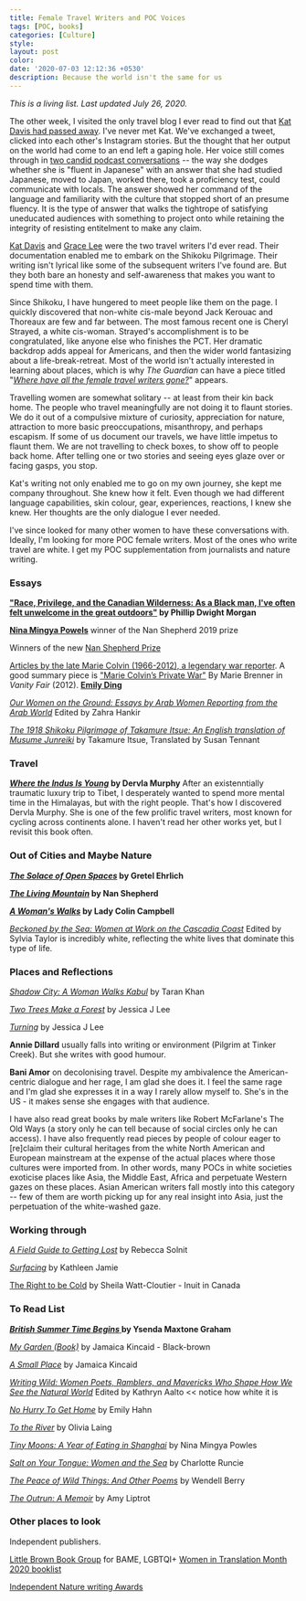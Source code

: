 ```yaml
---
title: Female Travel Writers and POC Voices
tags: [POC, books]
categories: [Culture]
style: 
layout: post
color: 
date: '2020-07-03 12:12:36 +0530'
description: Because the world isn't the same for us
---
```


*This is a living list. Last updated July 26, 2020.*


The other week, I visited the only travel blog I ever read to find out that [Kat Davis had passed away](https://followingthearrows.com/2020/07/16/a-tribute-to-kat-hummingbird-davis/comment-page-1/?unapproved=83609&moderation-hash=65e011c04e7be67e2315abafc10ed443#comment-83609). I've never met Kat. We've exchanged a tweet, clicked into each other's Instagram stories. But the thought that her output on the world had come to an end left a gaping hole. Her voice still comes through in [two candid podcast conversations](https://medium.com/@_TOUGH_GIRL/kat-davis-walking-the-camino-del-norte-in-europe-the-kumano-kodo-trail-in-japan-and-bike-packing-88214519f510) -- the way she dodges whether she is "fluent in Japanese" with an answer that she had studied Japanese, moved to Japan, worked there, took a proficiency test, could communicate with locals. The answer showed her command of the language and familiarity with the culture that stopped short of an presume fluency. It is the type of answer that walks the tightrope of satisfying uneducated audiences with something to project onto while retaining the integrity of resisting entitelment to make any claim.

[Kat Davis](https://followingthearrows.com/blogging-from-the-shikoku-88-temple-pilgrimage/) and [Grace Lee](https://henro2009.wordpress.com) were the two travel writers I'd ever read. Their documentation enabled me to embark on the Shikoku Pilgrimage. Their writing isn't lyrical like some of the subsequent writers I've found are. But they both bare an honesty and self-awareness that makes you want to spend time with them. 

Since Shikoku, I have hungered to meet people like them on the page. I quickly discovered that non-white cis-male beyond Jack Kerouac and Thoreaux are few and far between. The most famous recent one is Cheryl Strayed, a white cis-woman. Strayed's accomplishment is to be congratulated, like anyone else who finishes the PCT. Her dramatic backdrop adds appeal for Americans, and then the wider world fantasizing about a life-break-retreat. Most of the world isn't actually interested in learning about places, which is why *The Guardian* can have a piece titled "[*Where have all the female travel writers gone?*](https://www.theguardian.com/books/2017/feb/28/where-female-travel-writers-gone-sara-wheeler)" appears.

Travelling women are somewhat solitary -- at least from their kin back home. The people who travel meaningfully are not doing it to flaunt stories. We do it out of a compulsive mixture of curiosity, appreciation for nature, attraction to more basic preoccupations, misanthropy, and perhaps escapism. If some of us document our travels, we have little impetus to flaunt them. We are not travelling to check boxes, to show off to people back home. After telling one or two stories and seeing eyes glaze over or facing gasps, you stop. 

Kat's writing not only enabled me to go on my own journey, she kept me company throughout. She knew how it felt. Even though we had different language capabilities, skin colour, gear, experiences, reactions, I knew she knew. Her thoughts are the only dialogue I ever needed. 

I've since looked for many other women to have these conversations with. Ideally, I'm looking for more POC female writers. Most of the ones who write travel are white. I get my POC supplementation from journalists and nature writing.

### Essays
**["Race, Privilege, and the Canadian Wilderness: As a Black man, I've often felt unwelcome in the great outdoors"](https://thewalrus.ca/race-privilege-and-the-canadian-wilderness/) by Phillip Dwight Morgan**

[**Nina Mingya Powels**](https://www.ninapowles.com/essays.html) winner of the Nan Shepherd 2019 prize

Winners of the new [Nan Shepherd Prize](https://twitter.com/NanPrize)

[Articles by the late Marie Colvin (1966-2012), a legendary war reporter](https://mariecolvin.org/articles/). A good summary piece is ["Marie Colvin’s Private War"](https://www.vanityfair.com/news/politics/2012/08/marie-colvin-private-war) By Marie Brenner in *Vanity Fair* (2012).
[**Emily Ding**](https://www.emilyding.me/)

[*Our Women on the Ground: Essays by Arab Women Reporting from the Arab World*](https://www.goodreads.com/book/show/42853221-our-women-on-the-ground?from_search=true&from_srp=true&qid=F4QyNLilxL&rank=4) Edited by Zahra Hankir 

[*The 1918 Shikoku Pilgrimage of Takamure Itsue: An English translation of Musume Junreiki*](https://www.goodreads.com/book/show/10096167-the-1918-shikoku-pilgrimage-of-takamure-itsue?ac=1&from_search=true&qid=wVg3rXQVEk&rank=1) by Takamure Itsue, Translated by Susan Tennant

### Travel
**[*Where the Indus Is Young*](https://www.goodreads.com/book/show/1950456.Where_the_Indus_is_Young?ac=1&from_search=true&qid=VstVcnGczJ&rank=1) by Dervla Murphy**
After an existenntially traumatic luxury trip to Tibet, I desperately wanted to spend more mental time in the Himalayas, but with the right people. That's how I discovered Dervla Murphy. She is one of the few prolific travel writers, most known for cycling across continents alone. I haven't read her other works yet, but I revisit this book often. 

### Out of Cities and Maybe Nature
**[*The Solace of Open Spaces*](https://www.goodreads.com/book/show/166990.The_Solace_of_Open_Spaces?ac=1&from_search=true&qid=jiTwpZyXbV&rank=1) by Gretel Ehrlich** 

**[*The Living Mountain*](https://www.goodreads.com/book/show/25773742-the-living-mountain?ac=1&from_search=true&qid=bUz8q9glPp&rank=1) by Nan Shepherd**

**[*A Woman's Walks*](https://www.goodreads.com/book/show/32018626-a-woman-s-walks?ac=1&from_search=true&qid=PPCGy12h3U&rank=1) by Lady Colin Campbell**

[*Beckoned by the Sea: Women at Work on the Cascadia Coast*](https://www.goodreads.com/book/show/32939736-beckoned-by-the-sea?from_search=true&from_srp=true&qid=nDjjiMgdxb&rank=1) Edited by Sylvia Taylor is incredibly white, reflecting the white lives that dominate this type of life.

### Places and Reflections
[*Shadow City: A Woman Walks Kabul*](https://www.goodreads.com/book/show/49114654-shadow-city?ac=1&from_search=true&qid=dAnY8EBMZ9&rank=1) by Taran Khan

[*Two Trees Make a Forest*](https://www.goodreads.com/book/show/45755339-two-trees-make-a-forest?ac=1&from_search=true&qid=5Vo7SWnvC5&rank=1) by Jessica J Lee

[*Turning*](https://www.goodreads.com/book/show/33126842-turning) by Jessica J Lee

**Annie Dillard** usually falls into writing or environment (Pilgrim at Tinker Creek). But she writes with good humour. 

**Bani Amor** on decolonising travel. Despite my ambivalence the American-centric dialogue and her rage, I am glad she does it. I feel the same rage and I'm glad she expresses it in a way I rarely allow myself to. She's in the US - it makes sense she engages with that audience.

I have also read great books by male writers like Robert McFarlane's The Old Ways (a story only he can tell because of social circles only he can access). I have also frequently read pieces by people of colour eager to [re]claim their cultural heritages from the white North American and European mainstream at the expense of the actual places where those cultures were imported from. In other words, many POCs in white societies exoticise places like Asia, the Middle East, Africa and perpetuate Western gazes on these places. Asian American writers fall mostly into this category -- few of them are worth picking up for any real insight into Asia, just the perpetuation of the white-washed gaze. 

### Working through 
[*A Field Guide to Getting Lost*](https://www.goodreads.com/book/show/76479.A_Field_Guide_to_Getting_Lost) by Rebecca Solnit

[*Surfacing*](https://www.goodreads.com/book/show/43877479-surfacing) by Kathleen Jamie

[The Right to be Cold](https://www.goodreads.com/book/show/25734152-the-right-to-be-cold) by Sheila Watt-Cloutier - Inuit in Canada


### To Read List
**[*British Summer Time Begins* ](https://www.littlebrown.co.uk/titles/ysenda-maxtone-graham/british-summer-time-begins/9781408710555/) by Ysenda Maxtone Graham**

[*My Garden (Book)*](https://www.goodreads.com/book/show/69724.My_Garden) by Jamaica Kincaid - Black-brown

[*A Small Place*](https://www.goodreads.com/book/show/69711.A_Small_Place?ac=1&from_search=true&qid=xyt8shVcAt&rank=2) by Jamaica Kincaid 

 [*Writing Wild: Women Poets, Ramblers, and Mavericks Who Shape How We See the Natural World*](https://www.goodreads.com/book/show/52485462-writing-wild) Edited by Kathryn Aalto << notice how white it is
 
 
[*No Hurry To Get Home*](https://www.goodreads.com/book/show/560929.No_Hurry_to_Get_Home?ac=1&from_search=true&qid=4A6gR0ddSZ&rank=1) by Emily Hahn 

[*To the River*](https://www.goodreads.com/book/show/9711556-to-the-river?from_search=true&from_srp=true&qid=t0KBZbFhDb&rank=2) by Olivia Laing

[*Tiny Moons: A Year of Eating in Shanghai*](https://www.goodreads.com/book/show/50644618-tiny-moons) by Nina Mingya Powles

[*Salt on Your Tongue: Women and the Sea*](https://www.goodreads.com/book/show/39571220-salt-on-your-tongue) by Charlotte Runcie

[*The Peace of Wild Things: And Other Poems*](https://www.goodreads.com/book/show/36200598-the-peace-of-wild-things) by Wendell Berry

[*The Outrun: A Memoir*](https://www.goodreads.com/book/show/35187182-the-outrun) by Amy Liptrot 

### Other places to look

Independent publishers.

[Little Brown Book Group](https://www.littlebrown.co.uk/) for BAME, LGBTQI+
[Women in Translation Month 2020 booklist](https://docs.google.com/spreadsheets/d/1VeKurEotOAIO9ySzZqYUYiMd44-1kRHBdbOSvl0YfX8/edit?usp=sharing)

[Independent Nature writing Awards](https://nanshepherdprize.com/resources/magazines-and-awards/)

